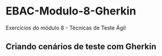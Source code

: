 # EBAC-Modulo-8-Gherkin
Exercícios do módulo 8 - Técnicas de Teste Ágil
## Criando cenários de teste com Gherkin
